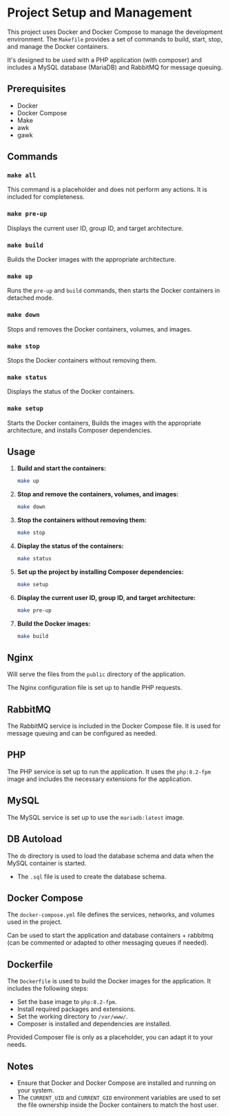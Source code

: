 # Project Setup and Management

This project uses Docker and Docker Compose to manage the development environment. The `Makefile` provides a set of commands to build, start, stop, and manage the Docker containers.

It's designed to be used with a PHP application (with composer) and includes a MySQL database (MariaDB) and RabbitMQ for message queuing.

## Prerequisites

- Docker
- Docker Compose
- Make
- awk
- gawk

## Commands

### `make all`

This command is a placeholder and does not perform any actions. It is included for completeness.

### `make pre-up`

Displays the current user ID, group ID, and target architecture.

### `make build`

Builds the Docker images with the appropriate architecture.

### `make up`

Runs the `pre-up` and `build` commands, then starts the Docker containers in detached mode.

### `make down`

Stops and removes the Docker containers, volumes, and images.

### `make stop`

Stops the Docker containers without removing them.

### `make status`

Displays the status of the Docker containers.

### `make setup`

Starts the Docker containers, Builds the images with the appropriate architecture, and installs Composer dependencies.

## Usage

1. **Build and start the containers:**

   ```sh
   make up
    ```
   
2. **Stop and remove the containers, volumes, and images:**

    ```sh
    make down
    ```
   
3. **Stop the containers without removing them:**

    ```sh
    make stop
    ```
   
4. **Display the status of the containers:**

    ```sh
    make status
    ```
   
5. **Set up the project by installing Composer dependencies:**

    ```sh
    make setup
    ```
   
6. **Display the current user ID, group ID, and target architecture:**

    ```sh
    make pre-up
    ```
   
7. **Build the Docker images:**

    ```sh
    make build
    ```

## Nginx

Will serve the files from the `public` directory of the application.

The Nginx configuration file is set up to handle PHP requests.

## RabbitMQ

The RabbitMQ service is included in the Docker Compose file. It is used for message queuing and can be configured as needed.

## PHP

The PHP service is set up to run the application. It uses the `php:8.2-fpm` image and includes the necessary extensions for the application.

## MySQL

The MySQL service is set up to use the `mariadb:latest` image.

## DB Autoload

The `db` directory is used to load the database schema and data when the MySQL container is started.

- The `.sql` file is used to create the database schema.

## Docker Compose

The `docker-compose.yml` file defines the services, networks, and volumes used in the project.

Can be used to start the application and database containers + rabbitmq (can be commented or adapted to other messaging queues if needed).

## Dockerfile

The `Dockerfile` is used to build the Docker images for the application. It includes the following steps:
- Set the base image to `php:8.2-fpm`.
- Install required packages and extensions.
- Set the working directory to `/var/www/`.
- Composer is installed and dependencies are installed.

Provided Composer file is only as a placeholder, you can adapt it to your needs.


## Notes

- Ensure that Docker and Docker Compose are installed and running on your system.
- The `CURRENT_UID` and `CURRENT_GID` environment variables are used to set the file ownership inside the Docker containers to match the host user.